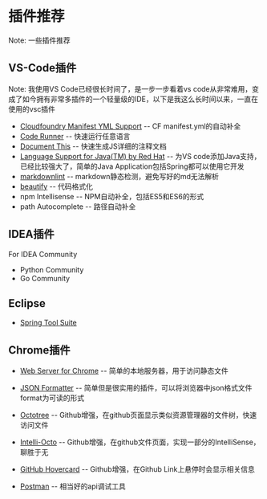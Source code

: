 # 插件推荐

Note: 一些插件推荐

## VS-Code插件

Note: 我使用VS Code已经很长时间了，是一步一步看着vs code从非常难用，变成了如今拥有非常多插件的一个轻量级的IDE，以下是我这么长时间以来，一直在使用的vsc插件

* [Cloudfoundry Manifest YML Support](https://marketplace.visualstudio.com/items?itemName=Pivotal.vscode-manifest-yaml) -- CF manifest.yml的自动补全
* [Code Runner](https://marketplace.visualstudio.com/items?itemName=formulahendry.code-runner) -- 快速运行任意语言
* [Document This](https://marketplace.visualstudio.com/items?itemName=joelday.docthis) -- 快速生成JS详细的注释文档
* [Language Support for Java(TM) by Red Hat](https://marketplace.visualstudio.com/items?itemName=redhat.java) -- 为VS code添加Java支持，已经比较强大了，简单的Java Application包括Spring都可以使用它开发
* [markdownlint](https://marketplace.visualstudio.com/items?itemName=DavidAnson.vscode-markdownlint) -- markdown静态检测，避免写好的md无法解析
* [beautify](https://marketplace.visualstudio.com/items?itemName=HookyQR.beautify) -- 代码格式化
* npm Intellisense -- NPM自动补全，包括ES5和ES6的形式
* path Autocomplete -- 路径自动补全

## IDEA插件

For IDEA Community

* Python Community
* Go Community

## Eclipse

* [Spring Tool Suite](https://spring.io/tools/sts)

## Chrome插件

* [Web Server for Chrome](https://chrome.google.com/webstore/detail/web-server-for-chrome/ofhbbkphhbklhfoeikjpcbhemlocgigb?utm_source=chrome-app-launcher-info-dialog) -- 简单的本地服务器，用于访问静态文件

* [JSON Formatter](https://chrome.google.com/webstore/detail/json-formatter/bcjindcccaagfpapjjmafapmmgkkhgoa?utm_source=chrome-app-launcher-info-dialog) -- 简单但是很实用的插件，可以将浏览器中json格式文件format为可读的形式

* [Octotree](https://chrome.google.com/webstore/detail/octotree/bkhaagjahfmjljalopjnoealnfndnagc?utm_source=chrome-app-launcher-info-dialog) -- Github增强，在github页面显示类似资源管理器的文件树，快速访问文件

* [Intelli-Octo](https://chrome.google.com/webstore/detail/intelli-octo/hbkpjkfdheainjkkebeoofkpgddnnbpk?utm_source=chrome-app-launcher-info-dialog) -- Github增强，在github文件页面，实现一部分的IntelliSense，聊胜于无

* [GitHub Hovercard](https://chrome.google.com/webstore/detail/github-hovercard/mmoahbbnojgkclgceahhakhnccimnplk?utm_source=chrome-app-launcher-info-dialog) -- Github增强，在Github Link上悬停时会显示相关信息

* [Postman](https://chrome.google.com/webstore/detail/postman/fhbjgbiflinjbdggehcddcbncdddomop?utm_source=chrome-app-launcher-info-dialog) -- 相当好的api调试工具